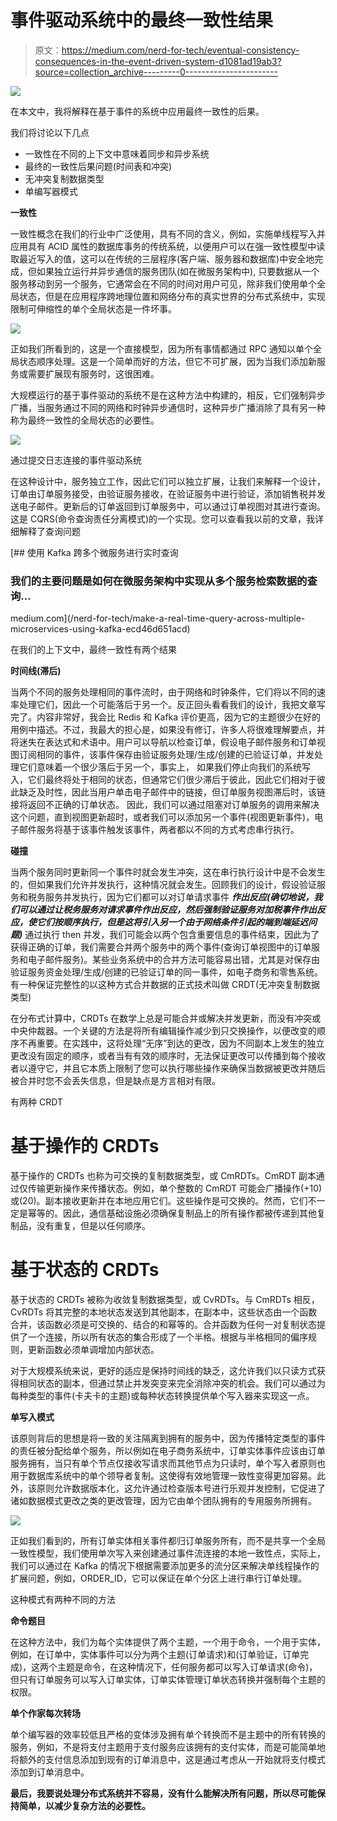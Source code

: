 # 事件驱动系统中的最终一致性结果

> 原文：<https://medium.com/nerd-for-tech/eventual-consistency-consequences-in-the-event-driven-system-d1081ad19ab3?source=collection_archive---------0----------------------->

![](img/1c986d7b7458eb5961e53fc21cf7b552.png)

在本文中，我将解释在基于事件的系统中应用最终一致性的后果。

我们将讨论以下几点

*   一致性在不同的上下文中意味着同步和异步系统
*   最终的一致性后果问题(时间表和冲突)
*   无冲突复制数据类型
*   单编写器模式

**一致性**

一致性概念在我们的行业中广泛使用，具有不同的含义，例如，实施单线程写入并应用具有 ACID 属性的数据库事务的传统系统，以便用户可以在强一致性模型中读取最近写入的值，这可以在传统的三层程序(客户端、服务器和数据库)中安全地完成，但如果独立运行并异步通信的服务团队(如在微服务架构中), 只要数据从一个服务移动到另一个服务，它通常会在不同的时间对用户可见，除非我们使用单个全局状态，但是在应用程序跨地理位置和网络分布的真实世界的分布式系统中，实现限制可伸缩性的单个全局状态是一件坏事。

![](img/62066101c6243585a96f06c865daad89.png)

正如我们所看到的，这是一个直接模型，因为所有事情都通过 RPC 通知以单个全局状态顺序处理。这是一个简单而好的方法，但它不可扩展，因为当我们添加新服务或需要扩展现有服务时，这很困难。

大规模运行的基于事件驱动的系统不是在这种方法中构建的，相反，它们强制异步广播，当服务通过不同的网络和时钟异步通信时，这种异步广播消除了具有另一种称为最终一致性的全局状态的必要性。

![](img/512d7a87152367e503b096aa3e1be083.png)

通过提交日志连接的事件驱动系统

在这种设计中，服务独立工作，因此它们可以独立扩展，让我们来解释一个设计，订单由订单服务接受，由验证服务接收，在验证服务中进行验证，添加销售税并发送电子邮件。更新后的订单返回到订单服务中，可以通过订单视图对其进行查询。这是 CQRS(命令查询责任分离模式)的一个实现。您可以查看我以前的文章，我详细解释了查询问题

[](/nerd-for-tech/make-a-real-time-query-across-multiple-microservices-using-kafka-ecd46d651acd) [## 使用 Kafka 跨多个微服务进行实时查询

### 我们的主要问题是如何在微服务架构中实现从多个服务检索数据的查询…

medium.com](/nerd-for-tech/make-a-real-time-query-across-multiple-microservices-using-kafka-ecd46d651acd) 

在我们的上下文中，最终一致性有两个结果

**时间线(滞后)**

当两个不同的服务处理相同的事件流时，由于网络和时钟条件，它们将以不同的速率处理它们，因此一个可能落后于另一个。反正回头看看我们的设计，我把文章写完了。内容非常好，我会比 Redis 和 Kafka 评价更高，因为它的主题很少在好的用例中描述。不过，我最大的担心是，如果没有修订，许多人将很难理解要点，并将迷失在表达式和术语中。用户可以导航以检查订单，假设电子邮件服务和订单视图订阅相同的事件，该事件保存由验证服务处理/生成/创建的已验证订单，并发处理它们意味着一个很少落后于另一个，事实上， 如果我们停止向我们的系统写入，它们最终将处于相同的状态，但通常它们很少滞后于彼此，因此它们相对于彼此缺乏及时性，因此当用户单击电子邮件中的链接，但订单服务视图滞后时，该链接将返回不正确的订单状态。 因此，我们可以通过阻塞对订单服务的调用来解决这个问题，直到视图更新超时，或者我们可以添加另一个事件(视图更新事件)，电子邮件服务将基于该事件触发该事件，两者都以不同的方式考虑串行执行。

**碰撞**

当两个服务同时更新同一个事件时就会发生冲突，这在串行执行设计中是不会发生的，但如果我们允许并发执行，这种情况就会发生。回顾我们的设计，假设验证服务和税务服务并发执行，因为它们都可以对订单请求事件 ***作出反应(确切地说，我们可以通过让税务服务对请求事件作出反应，然后强制验证服务对加税事件作出反应，使它们按顺序执行，但是这将引入另一个由于网络条件引起的端到端延迟问题)*** 通过执行 then 并发，我们可能会以两个包含重要信息的事件结束，因此为了获得正确的订单，我们需要合并两个服务中的两个事件(查询订单视图中的订单服务和电子邮件服务)。某些业务系统中的合并方法可能容易出错，尤其是对保存由验证服务资金处理/生成/创建的已验证订单的同一事件，如电子商务和零售系统。 有一种保证完整性的以这种方式合并数据的正式技术叫做 CRDT(无冲突复制数据类型)

在分布式计算中，CRDTs 在数学上总是可能合并或解决并发更新，而没有冲突或中央仲裁器。一个关键的方法是将所有编辑操作减少到只交换操作，以便改变的顺序不再重要。在实践中，这将处理“无序”到达的更改，因为不同副本上发生的独立更改没有固定的顺序，或者当有有效的顺序时，无法保证更改可以传播到每个接收者以遵守它，并且它本质上限制了您可以执行哪些操作来确保当数据被更改并随后被合并时您不会丢失信息，但是缺点是方言相对有限。

有两种 CRDT

# 基于操作的 CRDTs

基于操作的 CRDTs 也称为可交换的复制数据类型，或 CmRDTs。CmRDT 副本通过仅传输更新操作来传播状态。例如，单个整数的 CmRDT 可能会广播操作(+10)或(20)。副本接收更新并在本地应用它们。这些操作是可交换的。然而，它们不一定是幂等的。因此，通信基础设施必须确保复制品上的所有操作都被传递到其他复制品，没有重复，但是以任何顺序。

# 基于状态的 CRDTs

基于状态的 CRDTs 被称为收敛复制数据类型，或 CvRDTs。与 CmRDTs 相反，CvRDTs 将其完整的本地状态发送到其他副本，在副本中，这些状态由一个函数合并，该函数必须是可交换的、结合的和幂等的。合并函数为任何一对复制状态提供了一个连接，所以所有状态的集合形成了一个半格。根据与半格相同的偏序规则，更新函数必须单调增加内部状态。

对于大规模系统来说，更好的适应是保持时间线的缺乏，这允许我们以只读方式获得相同状态的副本，但通过禁止并发突变来完全消除冲突的机会。我们可以通过为每种类型的事件(卡夫卡的主题)或每种状态转换提供单个写入器来实现这一点。

**单写入模式**

该原则背后的思想是将一致的关注隔离到拥有的服务中，因为传播特定类型的事件的责任被分配给单个服务，所以例如在电子商务系统中，订单实体事件应该由订单服务拥有，当只有单个节点仅接收写请求而其他节点为只读时，单个写入者原则也用于数据库系统中的单个领导者复制。这使得有效地管理一致性变得更加容易。此外，该原则允许数据版本化，这允许通过检查版本号进行乐观并发控制，它促进了诸如数据模式更改之类的更改管理，因为它由单个团队拥有的专用服务所拥有。

![](img/0b861842862f0974d780e42b7adce569.png)

正如我们看到的，所有订单实体相关事件都归订单服务所有，而不是共享一个全局一致性模型，我们使用单次写入来创建通过事件流连接的本地一致性点，实际上，我们可以通过在 Kafka 的情况下根据需要添加更多的流分区来解决单线程操作的扩展问题，例如，ORDER_ID，它可以保证在单个分区上进行串行订单处理。

这种模式有两种不同的方法

**命令题目**

在这种方法中，我们为每个实体提供了两个主题，一个用于命令，一个用于实体，例如，在订单中，实体事件可以分为两个主题(订单请求)和(订单验证，订单完成)，这两个主题是命令，在这种情况下，任何服务都可以写入订单请求(命令)，但只有订单服务可以写入订单实体，订单实体管理订单状态转换并强制每个主题的权限。

**单个作家每次转场**

单个编写器的效率较低且严格的变体涉及拥有单个转换而不是主题中的所有转换的服务，例如，不是将支付主题用于支付服务应该拥有的支付实体，而是可能简单地将额外的支付信息添加到现有的订单消息中，这是通过考虑从一开始就将支付模式添加到订单消息中。

**最后，我要说处理分布式系统并不容易，没有什么能解决所有问题，所以尽可能保持简单，以减少复杂方法的必要性。**
